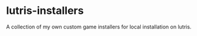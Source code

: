 # lutris-installers
A collection of my own custom game installers for local installation on lutris.
